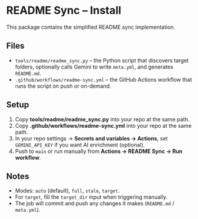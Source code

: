 # README Sync – Install

This package contains the simplified README sync implementation.

## Files

- `tools/readme/readme_sync.py` – the Python script that discovers target folders, optionally calls Gemini to write `meta.yml`, and generates `README.md`.
- `.github/workflows/readme-sync.yml` – the GitHub Actions workflow that runs the script on push or on-demand.

## Setup

1. Copy **tools/readme/readme_sync.py** into your repo at the same path.
2. Copy **.github/workflows/readme-sync.yml** into your repo at the same path.
3. In your repo settings → **Secrets and variables → Actions**, set `GEMINI_API_KEY` if you want AI enrichment (optional).
4. Push to `main` or run manually from **Actions → README Sync → Run workflow**.

## Notes

- Modes: `auto` (default), `full`, `stale`, `target`.
- For `target`, fill the `target_dir` input when triggering manually.
- The job will commit and push any changes it makes (`README.md` / `meta.yml`).

